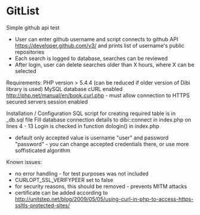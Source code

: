 # GitList
Simple github api test
 - User can enter github username and script connects to github API https://developer.github.com/v3/ and prints list of username's public repositories
 - Each search is logged to database, searches can be reviewed
 - After login, user can delete searches older than X hours, where X can be selected

Requirements:
PHP version > 5.4.4 (can be reduced if older version of Dibi library is used)
MySQL database
cURL enabled http://php.net/manual/en/book.curl.php - must allow connection to HTTPS secured servers
session enabled

Installation / Configuration
SQL script for creating required table is in _db.sql file
Fill database connection details to dibi::connect in index.php on lines 4 - 13
Login is checked in function dologin() in index.php
 - default only accepted value is username "user" and password "password" - you can change accepted credentials there, or use more soffisticated algorithm

Known issues:
 - no error handling - for test purposes was not included
 - CURLOPT_SSL_VERIFYPEER set to false
  - for security reasons, this should be removed - prevents MITM attacks
  - certificate can be added according to http://unitstep.net/blog/2009/05/05/using-curl-in-php-to-access-https-ssltls-protected-sites/

